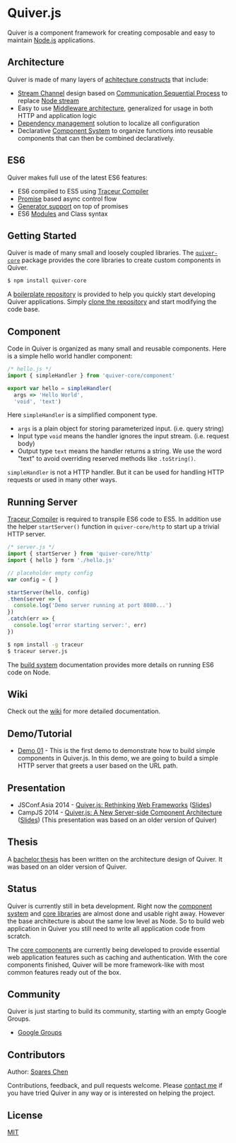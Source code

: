Quiver.js
=========

Quiver is a component framework for creating composable and easy to maintain [Node.js](http://nodejs.org/) applications.

## Architecture

Quiver is made of many layers of [achitecture constructs](https://github.com/quiverjs/doc/wiki/Architecture-Constructs) that include:

  - [Stream Channel](https://github.com/quiverjs/doc/wiki/Architecture-Overview#stream-channel) design based on [Communication Sequential Process](http://en.wikipedia.org/wiki/Communicating_sequential_processes) to replace [Node stream](http://nodejs.org/api/stream.html)
  - Easy to use [Middleware architecture](https://github.com/quiverjs/doc/wiki/Architecture-Overview#filter), generalized for usage in both HTTP and application logic
  - [Dependency management](https://github.com/quiverjs/doc/wiki/Architecture-Overview#builder) solution to localize all configuration
  - Declarative [Component System](https://github.com/quiverjs/doc/wiki/Component-System) to organize functions into reusable components that can then be combined declaratively.

## ES6

Quiver makes full use of the latest ES6 features:

  - ES6 compiled to ES5 using
    [Traceur Compiler](https://github.com/google/traceur-compiler)
  - [Promise](http://www.2ality.com/2014/09/es6-promises-foundations.html) based async control flow
  - [Generator support](https://github.com/quiverjs/quiverjs/wiki/Promises#async) on
    top of promises
  - ES6 [Modules](http://www.2ality.com/2014/09/es6-modules-final.html) and Class syntax

## Getting Started

Quiver is made of many small and loosely coupled libraries. The [`quiver-core`](https://github.com/quiverjs/doc/wiki/Core) package provides the core libraries to create custom components in Quiver.

```bash
$ npm install quiver-core
```

A [boilerplate repository](https://github.com/quiverjs/quiver-boilerplate) is provided to help you quickly start developing Quiver applications. Simply [clone the repository](https://github.com/quiverjs/quiver-boilerplate) and start modifying the code base.

## Component

Code in Quiver is organized as many small and reusable components. Here is a
simple hello world handler component:

```javascript
/* hello.js */
import { simpleHandler } from 'quiver-core/component'

export var hello = simpleHandler(
  args => 'Hello World',
  'void', 'text')
```

Here `simpleHandler` is a simplified component type.

  - `args` is a plain object for storing parameterized input. (i.e. query
    string)
  - Input type `void` means the handler ignores the input stream. (i.e. request
    body)
  - Output type `text` means the handler returns a string. We use the word
    "text" to avoid overriding reserved methods like `.toString()`.

`simpleHandler` is not a HTTP handler. But it can be used for handling HTTP
requests or used in many other ways.

## Running Server

[Traceur Compiler](https://github.com/google/traceur-compiler) is required to
transpile ES6 code to ES5. In addition use the helper
`startServer()` function in `quiver-core/http` to start up a trivial HTTP server.

```javascript
/* server.js */
import { startServer } from 'quiver-core/http'
import { hello } form './hello.js'

// placeholder empty config
var config = { }

startServer(hello, config)
.then(server => {
  console.log('Demo server running at port 8080...')
})
.catch(err => {
  console.log('error starting server:', err)
})
```

```bash
$ npm install -g traceur
$ traceur server.js
```

The [build system](https://github.com/quiverjs/quiverjs/wiki/Build-System) documentation provides more details on running ES6 code on Node.

## Wiki

Check out the [wiki](https://github.com/quiverjs/doc/wiki) for more detailed
documentation.

## Demo/Tutorial

  - [Demo 01](https://github.com/quiverjs/quiver-demo-01) - This is the first demo to demonstrate how to build simple components in Quiver.js. In this demo, we are going to build a simple HTTP server that greets a user based on the URL path.

## Presentation

  - JSConf.Asia 2014 - [Quiver.js: Rethinking Web Frameworks](https://www.youtube.com/watch?v=Lr-cARL3JXc) ([Slides](http://quiverjs.github.io/jsconfasia-2014))
  - CampJS 2014 - [Quiver.js: A New Server-side Component Architecture](https://www.youtube.com/watch?v=jfaF52FBxEg) ([Slides](http://quiverjs.github.io/slides-01)) (This presentation was based on an older version of Quiver)

## Thesis

A [bachelor thesis](https://github.com/quiverjs/thesis) has been written on the architecture design of Quiver. It was based on an older version of Quiver.

## Status

Quiver is currently still in beta development. Right now the [component system](wiki/Component-System) and [core libraries](wiki/Core-Libraries) are almost done and usable right away. However the base architecture is about the same low level as Node. So to build web application in Quiver you still need to write all application code from scratch.

The [core components](wiki/Core-Components) are currently being developed to provide essential web application features such as caching and authentication. With the core components finished, Quiver will be more framework-like with most common features ready out of the box.

## Community

Quiver is just starting to build its community, starting with an empty Google Groups.

  - [Google Groups](https://groups.google.com/d/forum/quiverjs)

## Contributors

Author: [Soares Chen](https://github.com/soareschen)

Contributions, feedback, and pull requests welcome. Please [contact me](mailto:soares.chen@gmail.com) if you have tried Quiver in any way or is interested on helping the project.


## License

[MIT](https://raw.githubusercontent.com/quiverjs/license/master/LICENSE)
